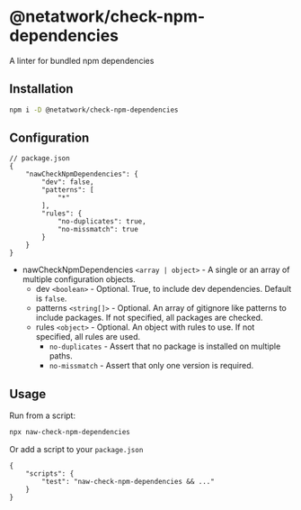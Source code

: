 # @netatwork/check-npm-dependencies
A linter for bundled npm dependencies

## Installation
```bash
npm i -D @netatwork/check-npm-dependencies
```

## Configuration
```json5
// package.json
{
	"nawCheckNpmDependencies": {
		"dev": false,
		"patterns": [
			"*"
		],
		"rules": {
			"no-duplicates": true,
			"no-missmatch": true
		}
	}
}
```
+ nawCheckNpmDependencies `<array | object>` - A single or an array of multiple configuration objects.
	+ dev `<boolean>` - Optional. True, to include dev dependencies. Default is `false`.
	+ patterns `<string[]>` - Optional. An array of gitignore like patterns to include packages. If not specified, all packages are checked.
	+ rules `<object>` - Optional. An object with rules to use. If not specified, all rules are used.
		+ `no-duplicates` - Assert that no package is installed on multiple paths.
		+ `no-missmatch` - Assert that only one version is required.

## Usage
Run from a script:
```bash
npx naw-check-npm-dependencies
```
Or add a script to your `package.json`
```json5
{
	"scripts": {
		"test": "naw-check-npm-dependencies && ..."
	}
}
```
